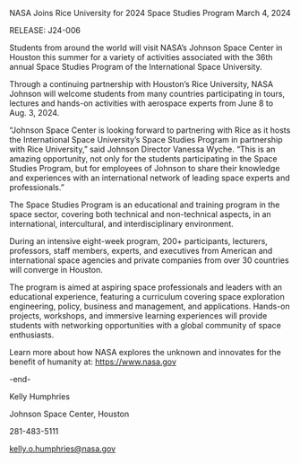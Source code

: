 NASA Joins Rice University for 2024 Space Studies Program 
 March 4, 2024

RELEASE: J24-006

Students from around the world will visit NASA’s Johnson Space Center in Houston this summer for a variety of activities associated with the 36th annual Space Studies Program of the International Space University.

Through a continuing partnership with Houston’s Rice University, NASA Johnson will welcome students from many countries participating in tours, lectures and hands-on activities with aerospace experts from June 8 to Aug. 3, 2024.

“Johnson Space Center is looking forward to partnering with Rice as it hosts the International Space University’s Space Studies Program in partnership with Rice University,” said Johnson Director Vanessa Wyche. “This is an amazing opportunity, not only for the students participating in the Space Studies Program, but for employees of Johnson to share their knowledge and experiences with an international network of leading space experts and professionals.”

The Space Studies Program is an educational and training program in the space sector, covering both technical and non-technical aspects, in an international, intercultural, and interdisciplinary environment.

During an intensive eight-week program, 200+ participants, lecturers, professors, staff members, experts, and executives from American and international space agencies and private companies from over 30 countries will converge in Houston.

The program is aimed at aspiring space professionals and leaders with an educational experience, featuring a curriculum covering space exploration engineering, policy, business and management, and applications. Hands-on projects, workshops, and immersive learning experiences will provide students with networking opportunities with a global community of space enthusiasts.

Learn more about how NASA explores the unknown and innovates for the benefit of humanity at: https://www.nasa.gov

-end-

Kelly Humphries

Johnson Space Center, Houston

281-483-5111

kelly.o.humphries@nasa.gov